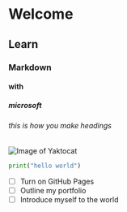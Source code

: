 # Welcome
## Learn
### Markdown
#### with
##### microsoft
###### this is how you make headings

![Image of Yaktocat](https://octodex.github.com/images/yaktocat.png)

``` python
print("hello world")
```
- [ ] Turn on GitHub Pages
- [ ] Outline my portfolio
- [ ] Introduce myself to the world
